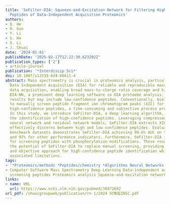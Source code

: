 ```yaml
---
title: 'SeFilter-DIA: Squeeze-and-Excitation Network for Filtering High-Confidence
  Peptides of Data-Independent Acquisition Proteomics'
authors:
- Q. He
- H. Guo
- Y. Li
- G. He
- X. Li
- J. Shuai
date: '2024-01-01'
publishDate: '2025-02-17T12:22:30.623292Z'
publication_types: ['2']
- article-journal
publication: '*Interdiscip Sci*'
doi: 10.1007/s12539-024-00611-4
abstract: Mass spectrometry is crucial in proteomics analysis, particularly using
  Data Independent Acquisition (DIA) for reliable and reproducible mass spectrometry
  data acquisition, enabling broad mass-to-charge ratio coverage and high throughput.
  DIA-NN, a prominent deep learning software in DIA proteome analysis, generates peptide
  results but may include low-confidence peptides. Conventionally, biologists have
  to manually screen peptide fragment ion chromatogram peaks (XIC) for identifying
  high-confidence peptides, a time-consuming and subjective process prone to variability.
  In this study, we introduce SeFilter-DIA, a deep learning algorithm, aiming at automating
  the identification of high-confidence peptides. Leveraging compressed excitation
  neural network and residual network models, SeFilter-DIA extracts XIC features and
  effectively discerns between high and low-confidence peptides. Evaluation of the
  benchmark datasets demonstrates SeFilter-DIA achieving 99.6% AUC on the test set
  and 97% for other performance indicators. Furthermore, SeFilter-DIA is applicable
  for screening peptides with phosphorylation modifications. These results demonstrate
  the potential of SeFilter-DIA to replace manual screening, providing an efficient
  and objective approach for high-confidence peptide identification while mitigating
  associated limitations.
tags:
- '*Proteomics/methods *Peptides/chemistry *Algorithms Neural Networks'
- Computer Software Mass Spectrometry Deep Learning Data-independent acquisition Manual
  screening peptides Proteomics analysis Squeeze-and-excitation networks
links:
- name: URL
  url: https://www.ncbi.nlm.nih.gov/pubmed/38472692
url_pdf: /shuaigroupweb/publication/rn-1/2024 何情祖INSC.pdf
---
```

